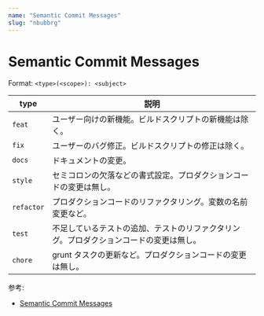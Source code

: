 ```yaml
---
name: "Semantic Commit Messages"
slug: "nbubbrg"
---
```


# Semantic Commit Messages

Format: `<type>(<scope>): <subject>`

| type       | 説明                                                                                   |
| ---------- | -------------------------------------------------------------------------------------- |
| `feat`     | ユーザー向けの新機能。ビルドスクリプトの新機能は除く。                                 |
| `fix`      | ユーザーのバグ修正。ビルドスクリプトの修正は除く。                                     |
| `docs`     | ドキュメントの変更。                                                                   |
| `style`    | セミコロンの欠落などの書式設定。プロダクションコードの変更は無し。                     |
| `refactor` | プロダクションコードのリファクタリング。変数の名前変更など。                           |
| `test`     | 不足しているテストの追加、テストのリファクタリング。プロダクションコードの変更は無し。 |
| `chore`    | grunt タスクの更新など。プロダクションコードの変更は無し。                             |

参考:
- [Semantic Commit Messages](https://gist.github.com/joshbuchea/6f47e86d2510bce28f8e7f42ae84c716)

